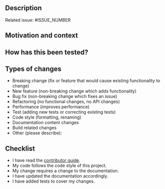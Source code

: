 <!-- These comments are hidden when you submit the pull request, so you do not need to remove them. -->

<!--- Provide a general summary of your changes in the Title above --->

## Description
<!--- Describe your changes in detail --->

<!--- This project only accepts pull requests related to open issues --->
<!--- If suggesting a new feature or change, please discuss it in an issue first --->
<!--- If fixing a bug, there should be an issue describing it with steps to reproduce --->
<!--- Please link to the issue here: --->
Related issue: #ISSUE_NUMBER

## Motivation and context
<!--- Why is this change required? What problem does it solve? --->

## How has this been tested?
<!--- Please describe in detail how you tested your changes. --->
<!--- Include details of your testing environment, and the tests you ran to --->
<!--- see how your change affects other areas of the code, etc. --->

## Types of changes

<!--- What types of changes does your code introduce? Remove the lines, that do not apply. --->
- Breaking change (fix or feature that would cause existing functionality to change)
- New feature (non-breaking change which adds functionality)
- Bug fix (non-breaking change which fixes an issue)
- Refactoring (no functional changes, no API changes)
- Performance (improves performance)
- Test (adding new tests or correcting existing tests)
- Code style (formatting, renaming)
- Documentation content changes
- Build related changes
- Other (please describe):

## Checklist
<!--- Go over all the following points, and remove the lines, that do not apply. --->
<!--- If you're unsure about any of these, don't hesitate to ask. We're here to help! --->
- I have read the [contributor guide](https://github.com/afuetterer/oaipmh-scythe/blob/main/.github/CONTRIBUTING.md).
- My code follows the code style of this project.
- My change requires a change to the documentation.
- I have updated the documentation accordingly.
- I have added tests to cover my changes.

<!--- This pull request template is adapted from:
<!--- "open-source-templates", https://github.com/TalAter/open-source-templates (MIT License). --->
<!--- "amazing-github-template", https://github.com/dec0dOS/amazing-github-template (MIT License). --->
